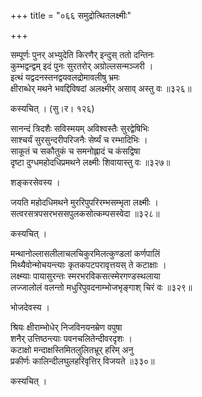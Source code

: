 +++
title = "०६६ समुद्रोत्थितलक्ष्मीः"

+++


सम्पूर्णः पुनर् अभ्युदेति किरणैर् इन्दुस् ततो दन्तिनः  
कुम्भद्वन्द्वम् इदं पुनः सुरतरोर् अग्रोल्लसन्मञ्जरी ।  
इत्थं यद्वदनस्तनद्वयवलद्रोमावलीषु भ्रमः  
क्षीराब्धेर् मथने भवद्दिविषदां अलक्ष्मीर् असाव् अस्तु वः ॥३२६॥  


कस्यचित् । (सु।र। १२६)  


सानन्दं त्रिदशैः सविस्मयम् अविश्वस्तैः सुरद्वेषिभिः  
साश्चर्यं सुरसुन्दरीपरिजनैः सेर्ष्यं च रम्भादिभिः ।  
साकूतं च सकौतुकं च समनोह्लादं च कंसद्विषा  
दृष्टा दुग्धमहोदधिप्रमथने लक्ष्मीः शिवायास्तु वः ॥३२७॥  


शङ्करसेवस्य ।   


जयति महोदधिमथने मुररिपुपरिरम्भसम्भृता लक्ष्मीः ।  
सत्वरसत्रपसरभससपुलकसोत्कम्पसस्वेदा ॥३२८॥  


कस्यचित् ।  


मन्थानोल्लासलीलाचलचिकुरमिलत्कुण्डलां कर्णपालिं  
मिथ्यैवोन्मोचयन्त्याः कृतकपटपरावृत्तयस् ते कटाक्षाः ।  
लक्ष्म्याः पायासुरन्तः स्मरभरविकसत्स्मेरगण्डस्थलाया  
लज्जालोलं वलन्तो मधुरिपुवदनाम्भोजभृङ्गाश् चिरं वः ॥३२९॥  


भोजदेवस्य ।  


श्रियः क्षीराम्भोधेर् निजविनयनम्रेण वपुषा  
शनैर् उत्तिष्ठन्त्याः पवनचलितेन्दीवरदृशः ।  
कटाक्षो मन्दाक्षस्तिमितलुलितभ्रूर् हरिम् अनु  
प्रकीर्णः कालिन्दीलघुलहरिवृत्तिर् विजयते ॥३३०॥  


कस्यचित् ।  

